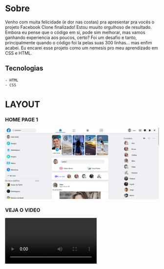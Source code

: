 # Sobre

Venho com muita felicidade (e dor nas costas) pra apresentar pra vocês o projeto Facebook Clone finalizado! Estou muuito orgulhoso de resultado. Embora eu pense que o código em si, pode sim melhorar, mas vamos ganhando experiencia aos poucos, certo?
Foi um desafio e tanto, principalmente quando o código foi la pelas suas 300 linhas... mas enfim acabei.
Eu encarei esse projeto como um nemesis pro meu aprendizado em CSS e HTML.

## Tecnologias
    - HTML
    - CSS
 
# LAYOUT

### HOME PAGE 1
![app home](./FacebookClone.png)

### VEJA O VIDEO
![video](./FacebookClone-Video.mp4)
